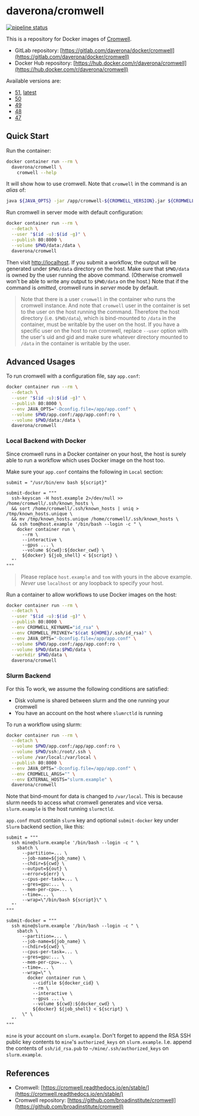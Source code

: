 # daverona/cromwell

[![pipeline status](https://gitlab.com/daverona/docker/cromwell/badges/master/pipeline.svg)](https://gitlab.com/daverona/docker/cromwell/commits/master)

This is a repository for Docker images of [Cromwell](https://github.com/broadinstitute/cromwell).

* GitLab repository: [https://gitlab.com/daverona/docker/cromwell](https://gitlab.com/daverona/docker/cromwell)
* Docker Hub repository: [https://hub.docker.com/r/daverona/cromwell](https://hub.docker.com/r/daverona/cromwell)

Available versions are:

* [51](https://gitlab.com/daverona/docker/cromwell/-/blob/51/Dockerfile), [latest](https://gitlab.com/daverona/docker/cromwell/-/blob/51/Dockerfile)
* [50](https://gitlab.com/daverona/docker/cromwell/-/blob/50/Dockerfile)
* [49](https://gitlab.com/daverona/docker/cromwell/-/blob/49/Dockerfile)
* [48](https://gitlab.com/daverona/docker/cromwell/-/blob/48/Dockerfile)
* [47](https://gitlab.com/daverona/docker/cromwell/-/blob/47/Dockerfile)

## Quick Start

Run the container:

```bash
docker container run --rm \
  daverona/cromwell \
    cromwell --help
```

It will show how to use cromwell. Note that `cromwell` in the command is an *alias* of:

```bash
java ${JAVA_OPTS} -jar /app/cromwell-${CROMWELL_VERSION}.jar ${CROMWELL_ARGS}
```

Run cromwell in server mode with default configuration:

```bash
docker container run --rm \
  --detach \
  --user "$(id -u):$(id -g)" \
  --publish 80:8000 \
  --volume $PWD/data:/data \
  daverona/cromwell
```

Then visit [http://localhost](http://localhost).
If you submit a workflow, the output will be generated under `$PWD/data` directory on the host.
Make sure that `$PWD/data` is owned by the user running the above command.
(Otherwise cromwell won't be able to write any output to `$PWD/data` on the host.)
Note that if the command is *omitted*, cromwell runs in *server* mode by default.

> Note that there is a user `cromwell` in the container who runs the cromwell instance.
> And note that `cromwell` user in the container is set to the user on the host running the command.
> Therefore the host directory (i.e. `$PWD/data`), which is bind-mounted to `/data` in the container,
> must be writable by the user on the host.
> If you have a specific user on the host to run cromwell, 
> replace `--user` option with the user's uid and gid
> and make sure whatever directory mounted to `/data` in the container is writable by the user.

## Advanced Usages

To run cromwell with a configuration file, say `app.conf`:

```bash
docker container run --rm \
  --detach \
  --user "$(id -u):$(id -g)" \
  --publish 80:8000 \
  --env JAVA_OPTS="-Dconfig.file=/app/app.conf" \
  --volume $PWD/app.conf:/app/app.conf:ro \
  --volume $PWD/data:/data \
  daverona/cromwell
```

### Local Backend with Docker

Since cromwell runs in a Docker container on your host, the host
is surely able to run a workflow which uses Docker image on the host too.

Make sure your `app.conf` contains the following in `Local` section:

```hocon
submit = "/usr/bin/env bash ${script}"

submit-docker = """
  ssh-keyscan -H host.example 2>/dev/null >> /home/cromwell/.ssh/known_hosts \
  && sort /home/cromwell/.ssh/known_hosts | uniq > /tmp/known_hosts.unique \
  && mv /tmp/known_hosts.unique /home/cromwell/.ssh/known_hosts \
  && ssh tom@host.example '/bin/bash --login -c " \
    docker container run \
      --rm \
      --interactive \
      --gpus ... \
      --volume ${cwd}:${docker_cwd} \
      ${docker} ${job_shell} < ${script} \
  "'
"""
```

> Please replace `host.example` and `tom` with yours in the above example.
> *Never* use `localhost` or any loopback to specify your host.

Run a container to allow workflows to use Docker images on the host:

```bash
docker container run --rm \
  --detach \
  --user "$(id -u):$(id -g)" \
  --publish 80:8000 \
  --env CROMWELL_KEYNAME="id_rsa" \
  --env CROMWELL_PRIVKEY="$(cat ${HOME}/.ssh/id_rsa)" \
  --env JAVA_OPTS="-Dconfig.file=/app/app.conf" \
  --volume $PWD/app.conf:/app/app.conf:ro \
  --volume $PWD/data:$PWD/data \
  --workdir $PWD/data \
  daverona/cromwell
```

### Slurm Backend

For this To work, we assume the following conditions are satisfied:

* Disk volume is shared between slurm and the one running your cromwell
* You have an account on the host where `slumrctld` is running

To run a workflow using slurm:

```bash
docker container run --rm \
  --detach \
  --volume $PWD/app.conf:/app/app.conf:ro \
  --volume $PWD/ssh:/root/.ssh \
  --volume /var/local:/var/local \
  --publish 80:8000 \
  --env JAVA_OPTS="-Dconfig.file=/app/app.conf" \
  --env CROMWELL_ARGS="" \
  --env EXTERNAL_HOSTS="slurm.example" \
  daverona/cromwell
```

Note that bind-mount for data is changed to `/var/local`. This is because
slurm needs to access what cromwell generates and vice versa. 
`slurm.example` is the host running `slurmctld`.

`app.conf` must contain `slurm` key and optional `submit-docker` key under `Slurm` backend section,
like this:

```hocon
submit = """
  ssh mine@slurm.example '/bin/bash --login -c " \
    sbatch \
      --partition=... \
      --job-name=${job_name} \
      --chdir=${cwd} \
      --output=${out} \
      --error=${err} \
      --cpus-per-task=... \
      --gres=gpu:... \
      --mem-per-cpu=... \
      --time=... \
      --wrap=\"/bin/bash ${script}\" \
  "'
"""

submit-docker = """
  ssh mine@slurm.example '/bin/bash --login -c " \
    sbatch \
      --partition=... \
      --job-name=${job_name} \
      --chdir=${cwd} \
      --cpus-per-task=... \
      --gres=gpu:... \
      --mem-per-cpu=... \
      --time=... \
      --wrap=\" \
        docker container run \
          --cidfile ${docker_cid} \
          --rm \
          --interactive \
          --gpus ... \
          --volume ${cwd}:${docker_cwd} \
          ${docker} ${job_shell} < ${script} \
      \" \
  "'
"""
```

`mine` is your account on `slurm.example`. Don't forget to 
append the RSA SSH public key contents to `mine`'s `authorized_keys` on `slurm.example`.
I.e. append the contents of `ssh/id_rsa.pub` to `~/mine/.ssh/authorized_keys` on `slurm.example`.

## References

* Cromwell: [https://cromwell.readthedocs.io/en/stable/](https://cromwell.readthedocs.io/en/stable/)
* Cromwell repository: [https://github.com/broadinstitute/cromwell](https://github.com/broadinstitute/cromwell)
